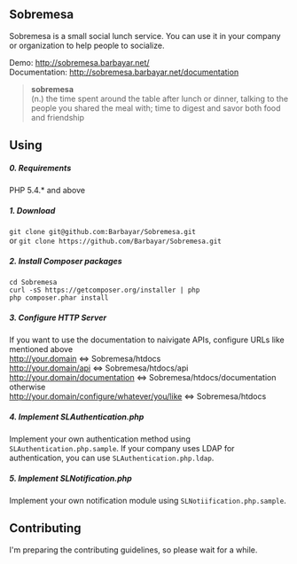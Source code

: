## Sobremesa
Sobremesa is a small social lunch service. You can use it in your company or organization to help people to socialize.

Demo: http://sobremesa.barbayar.net/<br>
Documentation: http://sobremesa.barbayar.net/documentation

> **sobremesa**<br>
(n.) the time spent around the table after lunch or dinner, talking to the people you shared the meal with; time to digest and savor both food and friendship

## Using
##### 0. Requirements
PHP 5.4.* and above

##### 1. Download
`git clone git@github.com:Barbayar/Sobremesa.git`<br>
or `git clone https://github.com/Barbayar/Sobremesa.git`

##### 2. Install Composer packages
```
cd Sobremesa
curl -sS https://getcomposer.org/installer | php
php composer.phar install
```

##### 3. Configure HTTP Server
If you want to use the documentation to naivigate APIs, configure URLs like mentioned above<br>
http://your.domain ⇔ Sobremesa/htdocs<br>
http://your.domain/api ⇔ Sobremesa/htdocs/api<br>
http://your.domain/documentation ⇔ Sobremesa/htdocs/documentation<br>
otherwise<br>
http://your.domain/configure/whatever/you/like ⇔ Sobremesa/htdocs<br>

##### 4. Implement SLAuthentication.php
Implement your own authentication method using `SLAuthentication.php.sample`. If your company uses LDAP for authentication, you can use `SLAuthentication.php.ldap`.

##### 5. Implement SLNotification.php
Implement your own notification module using `SLNotiification.php.sample`.

## Contributing
I'm preparing the contributing guidelines, so please wait for a while.
